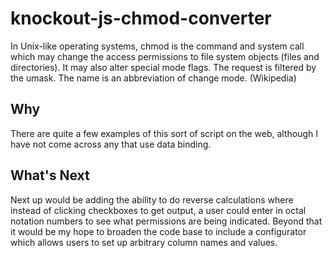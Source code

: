 knockout-js-chmod-converter
===========================
In Unix-like operating systems, chmod is the command and system call which may change the access permissions to file system objects (files and directories). It may also alter special mode flags. The request is filtered by the umask. The name is an abbreviation of change mode. (Wikipedia)

Why
----------
There are quite a few examples of this sort of script on the web, although I have not come across any that use data binding.

What's Next
------------
Next up would be adding the ability to do reverse calculations where instead of clicking checkboxes to get output, a user could enter in octal notation numbers to see what permissions are being indicated. Beyond that it would be my hope to broaden the code base to include a configurator which allows users to set up arbitrary column names and values.
